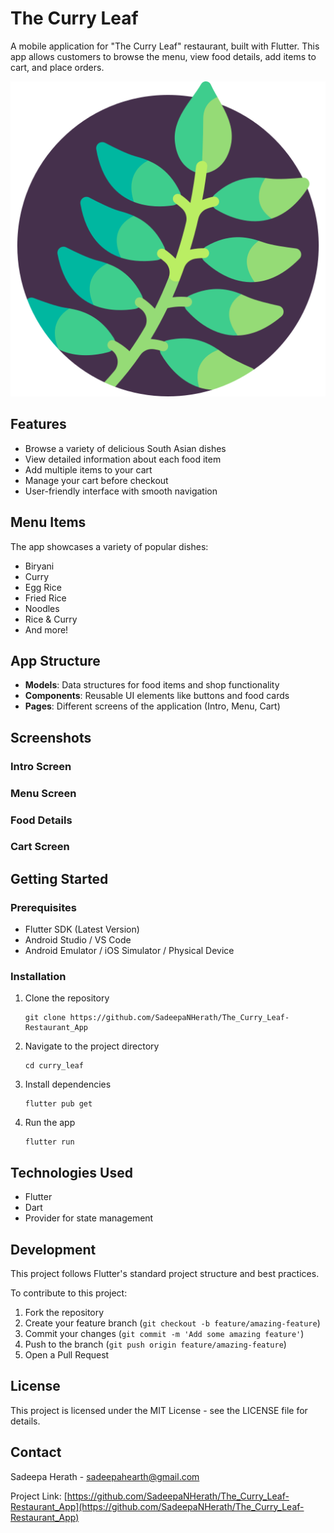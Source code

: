 # The Curry Leaf

A mobile application for "The Curry Leaf" restaurant, built with Flutter. This app allows customers to browse the menu, view food details, add items to cart, and place orders.

![App Logo](assets/logo.png)

## Features

- Browse a variety of delicious South Asian dishes
- View detailed information about each food item
- Add multiple items to your cart
- Manage your cart before checkout
- User-friendly interface with smooth navigation

## Menu Items

The app showcases a variety of popular dishes:
- Biryani
- Curry
- Egg Rice
- Fried Rice
- Noodles
- Rice & Curry
- And more!

## App Structure

- **Models**: Data structures for food items and shop functionality
- **Components**: Reusable UI elements like buttons and food cards
- **Pages**: Different screens of the application (Intro, Menu, Cart)

## Screenshots

### Intro Screen


### Menu Screen


### Food Details


### Cart Screen


## Getting Started

### Prerequisites

- Flutter SDK (Latest Version)
- Android Studio / VS Code
- Android Emulator / iOS Simulator / Physical Device

### Installation

1. Clone the repository
   ```
   git clone https://github.com/SadeepaNHerath/The_Curry_Leaf-Restaurant_App
   ```

2. Navigate to the project directory
   ```
   cd curry_leaf
   ```

3. Install dependencies
   ```
   flutter pub get
   ```

4. Run the app
   ```
   flutter run
   ```

## Technologies Used

- Flutter
- Dart
- Provider for state management

## Development

This project follows Flutter's standard project structure and best practices.

To contribute to this project:
1. Fork the repository
2. Create your feature branch (`git checkout -b feature/amazing-feature`)
3. Commit your changes (`git commit -m 'Add some amazing feature'`)
4. Push to the branch (`git push origin feature/amazing-feature`)
5. Open a Pull Request

## License

This project is licensed under the MIT License - see the LICENSE file for details.

## Contact

Sadeepa Herath - sadeepahearth@gmail.com

Project Link: [https://github.com/SadeepaNHerath/The_Curry_Leaf-Restaurant_App](https://github.com/SadeepaNHerath/The_Curry_Leaf-Restaurant_App)
